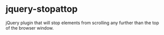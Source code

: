 # jquery-stopattop
jQuery plugin that will stop elements from scrolling any further than the top of the browser window.
